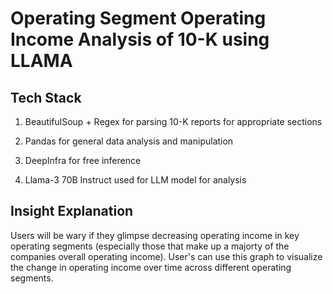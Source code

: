 # Operating Segment Operating Income Analysis of 10-K using LLAMA

## Tech Stack

1. BeautifulSoup + Regex for parsing 10-K reports for appropriate sections

2. Pandas for general data analysis and manipulation

3. DeepInfra for free inference

4. Llama-3 70B Instruct used for LLM model for analysis

## Insight Explanation

Users will be wary if they glimpse decreasing operating income in key operating segments (especially those that make up a majorty of the companies overall operating income). User's can use this graph to visualize the change in operating income over time across different operating segments.